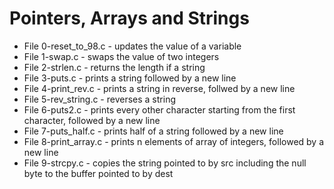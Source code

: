 # Pointers, Arrays and Strings
* File 0-reset_to_98.c - updates the value of a variable
* File 1-swap.c - swaps the value of two integers
* File 2-strlen.c - returns the length if a string
* File 3-puts.c - prints a string followed by a new line
* File 4-print_rev.c - prints a string in reverse, follwed by a new line
* File 5-rev_string.c - reverses a string
* File 6-puts2.c - prints every other character starting from the first character, followed by a new line
* File 7-puts_half.c - prints half of a string followed by a new line
* File 8-print_array.c - prints n elements of array of integers, followed by a new line
* File 9-strcpy.c - copies the string pointed to by src including the null byte to the buffer pointed to by dest
